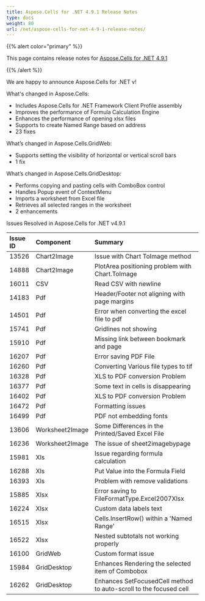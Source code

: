 ```yaml
---
title: Aspose.Cells for .NET 4.9.1 Release Notes
type: docs
weight: 80
url: /net/aspose-cells-for-net-4-9-1-release-notes/
---
```


{{% alert color="primary" %}} 

This page contains release notes for [Aspose.Cells for .NET 4.9.1](https://downloads.aspose.com/cells/net/new-releases/aspose.cells-for-.net-4.9.1/)

{{% /alert %}} 

We are happy to announce Aspose.Cells for .NET v! 



What's changed in Aspose.Cells: 

- Includes Aspose.Cells for .NET Framework Client Profile assembly
- Improves the performance of Formula Calculation Engine
- Enhances the performance of opening xlsx files
- Supports to create Named Range based on address
- 23 fixes



What’s changed in Aspose.Cells.GridWeb: 

- Supports setting the visibility of horizontal or vertical scroll bars
- 1 fix



What’s changed in Aspose.Cells.GridDesktop: 

- Performs copying and pasting cells with ComboBox control
- Handles Popup event of ContextMenu
- Imports a worksheet from Excel file
- Retrieves all selected ranges in the worksheet
- 2 enhancements



Issues Resolved in Aspose.Cells for .NET v4.9.1 



|**Issue ID** |**Component** |**Summary** |
| :- | :- | :- |
|13526 |Chart2Image |Issue with Chart ToImage method |
|14888 |Chart2Image |PlotArea positioning problem with Chart.ToImage |
|16011 |CSV |Read CSV with newline |
|14183 |Pdf |Header/Footer not aligning with page margins |
|14501 |Pdf |Error when converting the excel file to pdf |
|15741 |Pdf |Gridlines not showing |
|15910 |Pdf |Missing link between bookmark and page |
|16207 |Pdf |Error saving PDF File |
|16260 |Pdf |Converting Various file types to tif |
|16328 |Pdf |XLS to PDF conversion Problem |
|16377 |Pdf |Some text in cells is disappearing |
|16402 |Pdf |XLS to PDF conversion Problem |
|16472 |Pdf |Formatting issues |
|16499 |Pdf |PDF not embedding fonts |
|13606 |Worksheet2Image |Some Differences in the Printed/Saved Excel File |
|16236 |Worksheet2Image |The issue of sheet2imagebypage |
|15981 |Xls |Issue regarding formula calculation |
|16288 |Xls |Put Value into the Formula Field |
|16393 |Xls |Problem with remove validations |
|15885 |Xlsx |Error saving to FileFormatType.Excel2007Xlsx |
|16224 |Xlsx |Custom data labels text |
|16515 |Xlsx |Cells.InsertRow() within a 'Named Range' |
|16522 |Xlsx |Nested subtotals not working properly |
|16100 |GridWeb |Custom format issue |
|15984 |GridDesktop |Enhances Rendering the selected item of Combobox |
|16262 |GridDesktop |Enhances SetFocusedCell method to auto-scroll to the focused cell |

